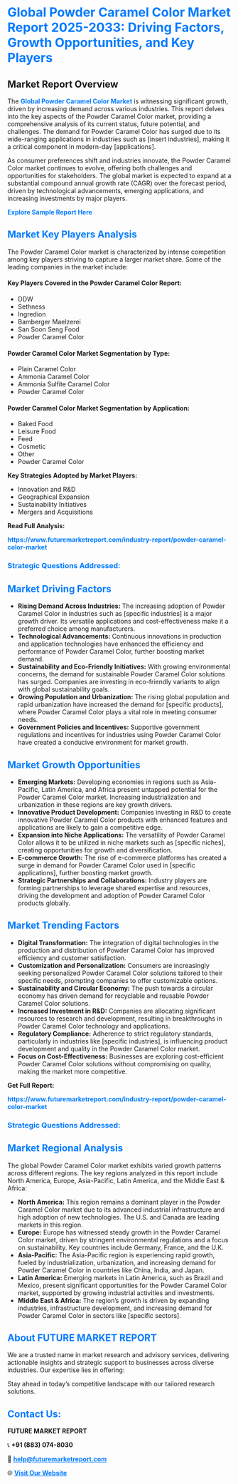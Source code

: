 <h1 style="color: #007BFF;">Global Powder Caramel Color Market Report 2025-2033: Driving Factors, Growth Opportunities, and Key Players</h1>

<section id="overview">
<h2>Market Report Overview</h2>
<p>The <a href="https://www.futuremarketreport.com/industry-report/powder-caramel-color-market" style="color: #007BFF; text-decoration: none;"><strong>Global Powder Caramel Color Market</strong></a> is witnessing significant growth, driven by increasing demand across various industries. This report delves into the key aspects of the Powder Caramel Color market, providing a comprehensive analysis of its current status, future potential, and challenges. The demand for Powder Caramel Color has surged due to its wide-ranging applications in industries such as [insert industries], making it a critical component in modern-day [applications].</p>
<p>As consumer preferences shift and industries innovate, the Powder Caramel Color market continues to evolve, offering both challenges and opportunities for stakeholders. The global market is expected to expand at a substantial compound annual growth rate (CAGR) over the forecast period, driven by technological advancements, emerging applications, and increasing investments by major players.</p>
</section>

<section id="overview">
<p><a href="https://www.futuremarketreport.com/request-sample/reportId=107662" style="color: #007BFF; text-decoration: none;"><strong>Explore Sample Report Here</strong></a></p>
</section>

<section id="key-players">
<h2 style="color: #007BFF;">Market Key Players Analysis</h2>
<p>The Powder Caramel Color market is characterized by intense competition among key players striving to capture a larger market share. Some of the leading companies in the market include:</p>
<h4>Key Players Covered in the Powder Caramel Color Report:</h4>
<ul><li>DDW</li><li>Sethness</li><li>Ingredion</li><li>Bamberger Maelzerei</li><li>San Soon Seng Food</li><li>Powder Caramel Color</li></ul>
<h4>Powder Caramel Color Market Segmentation by Type:</h4>
<ul><li>Plain Caramel Color</li><li>Ammonia Caramel Color</li><li>Ammonia Sulfite Caramel Color</li><li>Powder Caramel Color</li></ul>

<h4>Powder Caramel Color Market Segmentation by Application:</h4>
<ul><li>Baked Food</li><li>Leisure Food</li><li>Feed</li><li>Cosmetic</li><li>Other</li><li>Powder Caramel Color</li></ul>
<p><strong>Key Strategies Adopted by Market Players:</strong></p>
<ul>
<li>Innovation and R&D</li>
<li>Geographical Expansion</li>
<li>Sustainability Initiatives</li>
<li>Mergers and Acquisitions</li>
</ul>
</section>

<section>
<p><strong>Read Full Analysis: </strong></p><a href="https://www.futuremarketreport.com/industry-report/powder-caramel-color-market" style="color: #007BFF; text-decoration: none;"><strong>https://www.futuremarketreport.com/industry-report/powder-caramel-color-market</strong></a>
<h3 style="color: #007BFF;">Strategic Questions Addressed:</h3>
</section>

<section id="driving-factors">
<h2 style="color: #007BFF;">Market Driving Factors</h2>
<ul>
<li><strong>Rising Demand Across Industries:</strong> The increasing adoption of Powder Caramel Color in industries such as [specific industries] is a major growth driver. Its versatile applications and cost-effectiveness make it a preferred choice among manufacturers.</li>
<li><strong>Technological Advancements:</strong> Continuous innovations in production and application technologies have enhanced the efficiency and performance of Powder Caramel Color, further boosting market demand.</li>
<li><strong>Sustainability and Eco-Friendly Initiatives:</strong> With growing environmental concerns, the demand for sustainable Powder Caramel Color solutions has surged. Companies are investing in eco-friendly variants to align with global sustainability goals.</li>
<li><strong>Growing Population and Urbanization:</strong> The rising global population and rapid urbanization have increased the demand for [specific products], where Powder Caramel Color plays a vital role in meeting consumer needs.</li>
<li><strong>Government Policies and Incentives:</strong> Supportive government regulations and incentives for industries using Powder Caramel Color have created a conducive environment for market growth.</li>
</ul>
</section>

<section id="growth-opportunities">
<h2 style="color: #007BFF;">Market Growth Opportunities</h2>
<ul>
<li><strong>Emerging Markets:</strong> Developing economies in regions such as Asia-Pacific, Latin America, and Africa present untapped potential for the Powder Caramel Color market. Increasing industrialization and urbanization in these regions are key growth drivers.</li>
<li><strong>Innovative Product Development:</strong> Companies investing in R&D to create innovative Powder Caramel Color products with enhanced features and applications are likely to gain a competitive edge.</li>
<li><strong>Expansion into Niche Applications:</strong> The versatility of Powder Caramel Color allows it to be utilized in niche markets such as [specific niches], creating opportunities for growth and diversification.</li>
<li><strong>E-commerce Growth:</strong> The rise of e-commerce platforms has created a surge in demand for Powder Caramel Color used in [specific applications], further boosting market growth.</li>
<li><strong>Strategic Partnerships and Collaborations:</strong> Industry players are forming partnerships to leverage shared expertise and resources, driving the development and adoption of Powder Caramel Color products globally.</li>
</ul>
</section>

<section id="trending-factors">
<h2 style="color: #007BFF;">Market Trending Factors</h2>
<ul>
<li><strong>Digital Transformation:</strong> The integration of digital technologies in the production and distribution of Powder Caramel Color has improved efficiency and customer satisfaction.</li>
<li><strong>Customization and Personalization:</strong> Consumers are increasingly seeking personalized Powder Caramel Color solutions tailored to their specific needs, prompting companies to offer customizable options.</li>
<li><strong>Sustainability and Circular Economy:</strong> The push towards a circular economy has driven demand for recyclable and reusable Powder Caramel Color solutions.</li>
<li><strong>Increased Investment in R&D:</strong> Companies are allocating significant resources to research and development, resulting in breakthroughs in Powder Caramel Color technology and applications.</li>
<li><strong>Regulatory Compliance:</strong> Adherence to strict regulatory standards, particularly in industries like [specific industries], is influencing product development and quality in the Powder Caramel Color market.</li>
<li><strong>Focus on Cost-Effectiveness:</strong> Businesses are exploring cost-efficient Powder Caramel Color solutions without compromising on quality, making the market more competitive.</li>
</ul>
</section>

<section>
<p><strong>Get Full Report: </strong></p><a href="https://www.futuremarketreport.com/industry-report/powder-caramel-color-market" style="color: #007BFF; text-decoration: none;"><strong>https://www.futuremarketreport.com/industry-report/powder-caramel-color-market</strong></a>
<h3 style="color: #007BFF;">Strategic Questions Addressed:</h3>
</section>


<section id="regional-analysis">
<h2 style="color: #007BFF;">Market Regional Analysis</h2>
<p>The global Powder Caramel Color market exhibits varied growth patterns across different regions. The key regions analyzed in this report include North America, Europe, Asia-Pacific, Latin America, and the Middle East & Africa:</p>
<ul>
<li><strong>North America:</strong> This region remains a dominant player in the Powder Caramel Color market due to its advanced industrial infrastructure and high adoption of new technologies. The U.S. and Canada are leading markets in this region.</li>
<li><strong>Europe:</strong> Europe has witnessed steady growth in the Powder Caramel Color market, driven by stringent environmental regulations and a focus on sustainability. Key countries include Germany, France, and the U.K.</li>
<li><strong>Asia-Pacific:</strong> The Asia-Pacific region is experiencing rapid growth, fueled by industrialization, urbanization, and increasing demand for Powder Caramel Color in countries like China, India, and Japan.</li>
<li><strong>Latin America:</strong> Emerging markets in Latin America, such as Brazil and Mexico, present significant opportunities for the Powder Caramel Color market, supported by growing industrial activities and investments.</li>
<li><strong>Middle East & Africa:</strong> The region’s growth is driven by expanding industries, infrastructure development, and increasing demand for Powder Caramel Color in sectors like [specific sectors].</li>
</ul>
</section>

<footer>
<h2 style="color: #007BFF;">About FUTURE MARKET REPORT</h2>
<p>We are a trusted name in market research and advisory services, delivering actionable insights and strategic support to businesses across diverse industries. Our expertise lies in offering:</p>

<p>Stay ahead in today’s competitive landscape with our tailored research solutions.</p>

<h2 style="color: #007BFF;">Contact Us:</h2>
<p><strong>FUTURE MARKET REPORT</strong></p>
<p>📞 <strong>+91 (883) 074-8030</strong></p>
<p>📧 <strong><a href="mailto:help@futuremarketreport.com" style="color: #007BFF;">help@futuremarketreport.com</a></strong></p>
<p>🌐 <strong><a href="https://www.futuremarketreport.com/" style="color: #007BFF;">Visit Our Website</a></strong></p>
</footer>